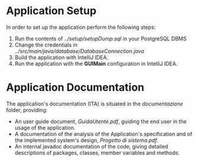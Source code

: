 # Application Setup
In order to set up the application perform the following steps:
1) Run the contents of *../setup/setupDump.sql* in your PostgreSQL DBMS
2) Change the credentials in *../src/main/java/database/DatabaseConnection.java*
3) Build the application with IntelliJ IDEA.
4) Run the application with the **GUIMain** configuration in IntelliJ IDEA.

# Application Documentation
The application's documentation (ITA) is situated in the *documentazione* folder, providing:
- An user guide document, *GuidaUtente.pdf*, guiding the end user in the usage of the application.
- A documentation of the analysis of the Application's specification and of the implemented system's design, *Progetto di sistema.pdf*.
- An internal javadoc documentation of the code, giving detailed descriptions of packages, classes, member variables and methods.